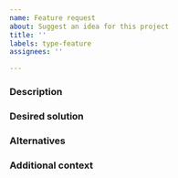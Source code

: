 ```yaml
---
name: Feature request
about: Suggest an idea for this project
title: ''
labels: type-feature
assignees: ''

---
```


### Description
<!-- A clear and concise description of what the problem is -->

### Desired solution
<!-- A clear and concise description of what you want to happen -->

### Alternatives
<!-- Description of any alternative solutions or features you've considered -->

### Additional context
<!-- Add any other context or screenshots/mockups about the feature request here -->
